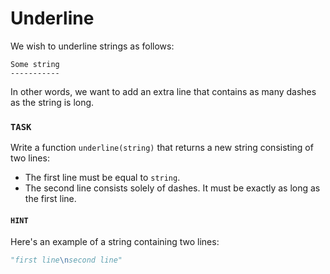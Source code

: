 # Underline

We wish to underline strings as follows:

```text
Some string
-----------
```

In other words, we want to add an extra line that contains as many dashes as the string is long.

### `TASK`

Write a function `underline(string)` that returns a new string consisting of two lines:

- The first line must be equal to `string`.
- The second line consists solely of dashes.
  It must be exactly as long as the first line.

#### `HINT`

Here's an example of a string containing two lines:

```python
"first line\nsecond line"
```
